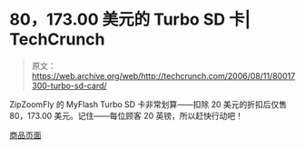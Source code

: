 # 80，173.00 美元的 Turbo SD 卡| TechCrunch

> 原文：<https://web.archive.org/web/http://techcrunch.com/2006/08/11/80017300-turbo-sd-card/>

ZipZoomFly 的 MyFlash Turbo SD 卡非常划算——扣除 20 美元的折扣后仅售 80，173.00 美元。记住——每位顾客 20 英镑，所以赶快行动吧！

[商品页面](https://web.archive.org/web/20140825152606/http://www.zipzoomfly.com/jsp/ProductDetail.jsp?ProductCode=82502-19)